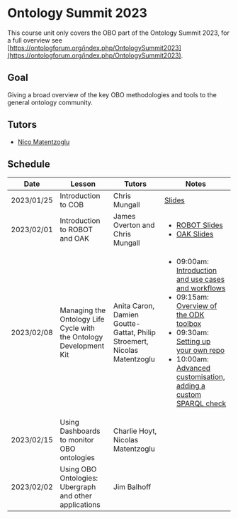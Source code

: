 # Ontology Summit 2023

This course unit only covers the OBO part of the Ontology Summit 2023, for a full overview see [https://ontologforum.org/index.php/OntologySummit2023](https://ontologforum.org/index.php/OntologySummit2023).

## Goal

Giving a broad overview of the key OBO methodologies and tools to the general ontology community.

## Tutors

- [Nico Matentzoglu](https://orcid.org/0000-0002-7356-1779)

## Schedule

| Date | Lesson | Tutors | Notes |
| ---- | ---- | ---- | ---- |
| 2023/01/25 | Introduction to COB | Chris Mungall | [Slides](https://ontologforum.s3.amazonaws.com/OntologySummit2023/Part1/COB-OntologySummit-Mungall-20230125.pdf) |
| 2023/02/01 | Introduction to ROBOT and OAK | James Overton and Chris Mungall | <ul><li>[ROBOT Slides](http://james.overton.ca/slides/robot-tutorial-2023/index.html#/ontology-development)</li><li>[OAK Slides](https://ontologforum.s3.amazonaws.com/OntologySummit2023/Part1/OAK-OntologySummit-2023-MungallOverton.pdf) |
| 2023/02/08 | Managing the Ontology Life Cycle with the Ontology Development Kit  | Anita Caron, Damien Goutte-Gattat, Philip Stroemert, Nicolas Matentzoglu | <ul><li>09:00am: [Introduction and use cases and workflows](https://docs.google.com/presentation/d/1dN66zlX32a_WBYxpMPqk_43RGEZv5s0A8avxVOths0I/edit#slide=id.g14b555591c2_0_57)</li><li>09:15am: <a href="https://docs.google.com/presentation/d/1QkRKjvyJzHOsg0_JWPGFyLgGeT-sGYH6EeYjxTsmCmc/edit?usp=sharing">Overview of the ODK toolbox</a></li><li>09:30am: [Setting up your own repo](https://doi.org/10.5281/zenodo.7623878)</li><li>10:00am: [Advanced customisation, adding a custom SPARQL check](https://oboacademy.github.io/obook/tutorial/custom-qc/)</li><ul>
| 2023/02/15 | Using Dashboards to monitor OBO ontologies | Charlie Hoyt, Nicolas Matentzoglu |
| 2023/02/02 | Using OBO Ontologies: Ubergraph and other applications | Jim Balhoff |

